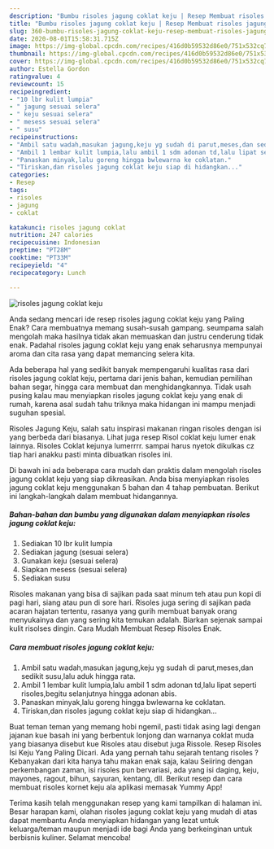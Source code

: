 ```yaml
---
description: "Bumbu risoles jagung coklat keju | Resep Membuat risoles jagung coklat keju Yang Mudah Dan Praktis"
title: "Bumbu risoles jagung coklat keju | Resep Membuat risoles jagung coklat keju Yang Mudah Dan Praktis"
slug: 360-bumbu-risoles-jagung-coklat-keju-resep-membuat-risoles-jagung-coklat-keju-yang-mudah-dan-praktis
date: 2020-08-01T15:58:31.715Z
image: https://img-global.cpcdn.com/recipes/416d0b59532d86e0/751x532cq70/risoles-jagung-coklat-keju-foto-resep-utama.jpg
thumbnail: https://img-global.cpcdn.com/recipes/416d0b59532d86e0/751x532cq70/risoles-jagung-coklat-keju-foto-resep-utama.jpg
cover: https://img-global.cpcdn.com/recipes/416d0b59532d86e0/751x532cq70/risoles-jagung-coklat-keju-foto-resep-utama.jpg
author: Estella Gordon
ratingvalue: 4
reviewcount: 15
recipeingredient:
- "10 lbr kulit lumpia"
- " jagung sesuai selera"
- " keju sesuai selera"
- " mesess sesuai selera"
- " susu"
recipeinstructions:
- "Ambil satu wadah,masukan jagung,keju yg sudah di parut,meses,dan sedikit susu,lalu aduk hingga rata."
- "Ambil 1 lembar kulit lumpia,lalu ambil 1 sdm adonan td,lalu lipat seperti risoles,begitu selanjutnya hingga adonan abis."
- "Panaskan minyak,lalu goreng hingga bwlewarna ke coklatan."
- "Tiriskan,dan risoles jagung coklat keju siap di hidangkan..."
categories:
- Resep
tags:
- risoles
- jagung
- coklat

katakunci: risoles jagung coklat 
nutrition: 247 calories
recipecuisine: Indonesian
preptime: "PT28M"
cooktime: "PT33M"
recipeyield: "4"
recipecategory: Lunch

---
```



![risoles jagung coklat keju](https://img-global.cpcdn.com/recipes/416d0b59532d86e0/751x532cq70/risoles-jagung-coklat-keju-foto-resep-utama.jpg)

Anda sedang mencari ide resep risoles jagung coklat keju yang Paling Enak? Cara membuatnya memang susah-susah gampang. seumpama salah mengolah maka hasilnya tidak akan memuaskan dan justru cenderung tidak enak. Padahal risoles jagung coklat keju yang enak seharusnya mempunyai aroma dan cita rasa yang dapat memancing selera kita.

Ada beberapa hal yang sedikit banyak mempengaruhi kualitas rasa dari risoles jagung coklat keju, pertama dari jenis bahan, kemudian pemilihan bahan segar, hingga cara membuat dan menghidangkannya. Tidak usah pusing kalau mau menyiapkan risoles jagung coklat keju yang enak di rumah, karena asal sudah tahu triknya maka hidangan ini mampu menjadi suguhan spesial.

Risoles Jagung Keju, salah satu inspirasi makanan ringan risoles dengan isi yang berbeda dari biasanya. Lihat juga resep Risol coklat keju lumer enak lainnya. Risoles Coklat kejunya lumerrrr. sampai harus nyetok dikulkas cz tiap hari anakku pasti minta dibuatkan risoles ini.


Di bawah ini ada beberapa cara mudah dan praktis dalam mengolah risoles jagung coklat keju yang siap dikreasikan. Anda bisa menyiapkan risoles jagung coklat keju menggunakan 5 bahan dan 4 tahap pembuatan. Berikut ini langkah-langkah dalam membuat hidangannya.

<!--inarticleads1-->

##### Bahan-bahan dan bumbu yang digunakan dalam menyiapkan risoles jagung coklat keju:

1. Sediakan 10 lbr kulit lumpia
1. Sediakan  jagung (sesuai selera)
1. Gunakan  keju (sesuai selera)
1. Siapkan  mesess (sesuai selera)
1. Sediakan  susu


Risoles makanan yang bisa di sajikan pada saat minum teh atau pun kopi di pagi hari, siang atau pun di sore hari. Risoles juga sering di sajikan pada acaran hajatan tertentu, rasanya yang gurih membuat banyak orang menyukainya dan yang sering kita temukan adalah. Biarkan sejenak sampai kulit risolses dingin. Cara Mudah Membuat Resep Risoles Enak. 

<!--inarticleads2-->

##### Cara membuat risoles jagung coklat keju:

1. Ambil satu wadah,masukan jagung,keju yg sudah di parut,meses,dan sedikit susu,lalu aduk hingga rata.
1. Ambil 1 lembar kulit lumpia,lalu ambil 1 sdm adonan td,lalu lipat seperti risoles,begitu selanjutnya hingga adonan abis.
1. Panaskan minyak,lalu goreng hingga bwlewarna ke coklatan.
1. Tiriskan,dan risoles jagung coklat keju siap di hidangkan...


Buat teman teman yang memang hobi ngemil, pasti tidak asing lagi dengan jajanan kue basah ini yang berbentuk lonjong dan warnanya coklat muda yang biasanya disebut kue Risoles atau disebut juga Rissole. Resep Risoles Isi Keju Yang Paling Dicari. Ada yang pernah tahu sejarah tentang risoles ? Kebanyakan dari kita hanya tahu makan enak saja, kalau Seiiring dengan perkembangan zaman, isi risoles pun bervariasi, ada yang isi daging, keju, mayones, ragout, bihun, sayuran, kentang, dll. Berikut resep dan cara membuat risoles kornet keju ala aplikasi memasak Yummy App! 

Terima kasih telah menggunakan resep yang kami tampilkan di halaman ini. Besar harapan kami, olahan risoles jagung coklat keju yang mudah di atas dapat membantu Anda menyiapkan hidangan yang lezat untuk keluarga/teman maupun menjadi ide bagi Anda yang berkeinginan untuk berbisnis kuliner. Selamat mencoba!

